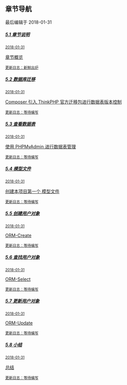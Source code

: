 <div class="container-fluid">
    <div class="card card-cascade">
        <div class="view gradient-card-header indigo">
            <h2 class="h2-responsive">章节导航</h2>
            <p>最后编辑于 2018-01-31</p>
        </div>
        <div class="card-body">
            <div class="list-group">
                <a href="https://www.kancloud.cn/agdholo/thinkphp/507695" rel="noopener noreferrer" class="list-group-item list-group-item-action flex-column align-items-start active">
                    <div class="d-flex w-100 justify-content-between">
                    <h5 class="mb-1">5.1 章节说明</h5>
                    <small>2018-01-31</small>
                    </div>
                    <p class="mb-1">章节概览</p>
                    <small class="text-muted white-text">更新日志：新鲜出炉</small>
                </a>
                <a href="https://www.kancloud.cn/agdholo/thinkphp/507696" rel="noopener noreferrer" class="list-group-item list-group-item-action flex-column align-items-start ">
                    <div class="d-flex w-100 justify-content-between">
                    <h5 class="mb-1">5.2 数据库迁移</h5>
                    <small>2018-01-31</small>
                    </div>
                    <p class="mb-1">Composer 引入 ThinkPHP 官方迁移包进行数据表版本控制</p>
                    <small class="text-muted">更新日志：等待编写</small>
                </a>
                <a href="https://www.kancloud.cn/agdholo/thinkphp/507697" rel="noopener noreferrer" class="list-group-item list-group-item-action flex-column align-items-start ">
                    <div class="d-flex w-100 justify-content-between">
                    <h5 class="mb-1">5.3 查看数据表</h5>
                    <small>2018-01-31</small>
                    </div>
                    <p class="mb-1">使用 PHPMyAdmin 进行数据表管理</p>
                    <small class="text-muted">更新日志：等待编写</small>
                </a>
                <a href="https://www.kancloud.cn/agdholo/thinkphp/507698" rel="noopener noreferrer" class="list-group-item list-group-item-action flex-column align-items-start ">
                    <div class="d-flex w-100 justify-content-between">
                    <h5 class="mb-1">5.4 模型文件</h5>
                    <small>2018-01-31</small>
                    </div>
                    <p class="mb-1">创建本项目第一个 模型文件</p>
                    <small class="text-muted">更新日志：等待编写</small>
                </a>
                <a href="https://www.kancloud.cn/agdholo/thinkphp/507699" rel="noopener noreferrer" class="list-group-item list-group-item-action flex-column align-items-start ">
                    <div class="d-flex w-100 justify-content-between">
                    <h5 class="mb-1">5.5 创建用户对象</h5>
                    <small>2018-01-31</small>
                    </div>
                    <p class="mb-1">ORM-Create</p>
                    <small class="text-muted">更新日志：等待编写</small>
                </a>
                <a href="https://www.kancloud.cn/agdholo/thinkphp/507700" rel="noopener noreferrer" class="list-group-item list-group-item-action flex-column align-items-start ">
                    <div class="d-flex w-100 justify-content-between">
                    <h5 class="mb-1">5.6 查找用户对象</h5>
                    <small>2018-01-31</small>
                    </div>
                    <p class="mb-1">ORM-Select</p>
                    <small class="text-muted">更新日志：等待编写</small>
                </a>
                <a href="https://www.kancloud.cn/agdholo/thinkphp/507701" rel="noopener noreferrer" class="list-group-item list-group-item-action flex-column align-items-start ">
                    <div class="d-flex w-100 justify-content-between">
                    <h5 class="mb-1">5.7 更新用户对象</h5>
                    <small>2018-01-31</small>
                    </div>
                    <p class="mb-1">ORM-Update</p>
                    <small class="text-muted">更新日志：等待编写</small>
                </a>
                <a href="https://www.kancloud.cn/agdholo/thinkphp/507702" rel="noopener noreferrer" class="list-group-item list-group-item-action flex-column align-items-start ">
                    <div class="d-flex w-100 justify-content-between">
                    <h5 class="mb-1">5.8 小结</h5>
                    <small>2018-01-31</small>
                    </div>
                    <p class="mb-1">总结</p>
                    <small class="text-muted">更新日志：等待编写</small>
                </a>
            </div>
        </div>
    </div>
</div>